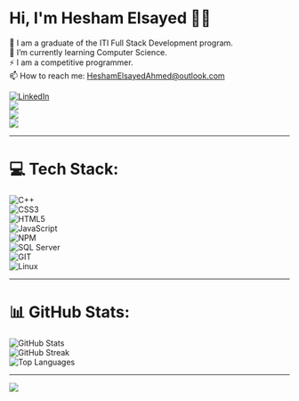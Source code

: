 # Hi, I'm Hesham Elsayed 👋🏻  
🔭 I am a graduate of the ITI Full Stack Development program.  
🌱 I’m currently learning Computer Science.  
⚡ I am a competitive programmer.  
📫 How to reach me: HeshamElsayedAhmed@outlook.com  

[![LinkedIn](https://img.shields.io/badge/-LinkedIn-222222?style=flat-square&logo=Linkedin&logoColor=white&link=https://www.linkedin.com/in/hesham-elsayed-dot-net-developer/)](https://www.linkedin.com/in/hesham-elsayed-dot-net-developer/)  
[![](https://img.shields.io/badge/Outlook-HeshamElsayedAhmed@outlook.com-red)](https://outlook.live.com/mail/0/)  
[![](https://img.shields.io/badge/Facebook-Hesham-brightgreen)](https://www.facebook.com/Hesham0.0elsayed)  
[![](https://img.shields.io/badge/Instagram-Hesham-blue)](https://www.instagram.com/hesham_elsayeed/)  

---

# 💻 Tech Stack:
![C++](https://img.shields.io/badge/c++-%2300599C.svg?style=for-the-badge&logo=c%2B%2B&logoColor=white)  
![CSS3](https://img.shields.io/badge/css3-%231572B6.svg?style=for-the-badge&logo=css3&logoColor=white)  
![HTML5](https://img.shields.io/badge/html5-%23E34F26.svg?style=for-the-badge&logo=html5&logoColor=white)  
![JavaScript](https://img.shields.io/badge/javascript-%23323330.svg?style=for-the-badge&logo=javascript&logoColor=%23F7DF1E)  
![NPM](https://img.shields.io/badge/NPM-%23000000.svg?style=for-the-badge&logo=npm&logoColor=white)  
![SQL Server](https://img.shields.io/badge/sql_server-%2300a4db.svg?style=for-the-badge&logo=microsoft-sql-server&logoColor=white)  
![GIT](https://img.shields.io/badge/Git-fc6d26?style=for-the-badge&logo=git&logoColor=white)  
![Linux](https://img.shields.io/badge/Linux-FCC624?style=for-the-badge&logo=linux&logoColor=black)  

---

# 📊 GitHub Stats:
![GitHub Stats](https://github-readme-stats.vercel.app/api?username=Hesham749&theme=dark&hide_border=false&include_all_commits=true&count_private=true&token=YOUR_PERSONAL_ACCESS_TOKEN)  
![GitHub Streak](https://github-readme-streak-stats.herokuapp.com/?user=Hesham749&theme=dark&hide_border=false)  
![Top Languages](https://github-readme-stats.vercel.app/api/top-langs/?username=Hesham749&theme=dark&hide_border=false&include_all_commits=true&count_private=true&layout=compact&token=YOUR_PERSONAL_ACCESS_TOKEN)  

---

[![](https://visitcount.itsvg.in/api?id=Hesham749&icon=7&color=0)](https://visitcount.itsvg.in)

<!-- Proudly created with GPRM ( https://gprm.itsvg.in ) -->

